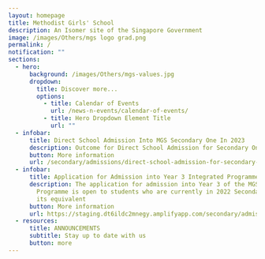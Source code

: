 ```yaml
---
layout: homepage
title: Methodist Girls' School
description: An Isomer site of the Singapore Government
image: /images/Others/mgs logo grad.png
permalink: /
notification: ""
sections:
  - hero:
      background: /images/Others/mgs-values.jpg
      dropdown:
        title: Discover more...
        options:
          - title: Calendar of Events
            url: /news-n-events/calendar-of-events/
          - title: Hero Dropdown Element Title
            url: ""
  - infobar:
      title: Direct School Admission Into MGS Secondary One In 2023
      description: Outcome for Direct School Admission for Secondary One
      button: More information
      url: /secondary/admissions/direct-school-admission-for-secondary-one/
  - infobar:
      title: Application for Admission into Year 3 Integrated Programme
      description: The application for admission into Year 3 of the MGS Integrated
        Programme is open to students who are currently in 2022 Secondary 2 or
        its equivalent
      button: More information
      url: https://staging.dt6ildc2mnegy.amplifyapp.com/secondary/admissions/mgs-integrated-programme-for-year-3-intake/
  - resources:
      title: ANNOUNCEMENTS
      subtitle: Stay up to date with us
      button: more
---
```

